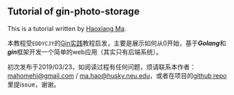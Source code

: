 ## Tutorial of gin-photo-storage

This is a tutorial written by [Haoxiang Ma](https://marcoma.xyz).

本教程受`EDDYCJY`的[Gin实践](https://github.com/EDDYCJY/blog)教程启发，主要是展示如何从0开始，基于***Golang***和***gin***框架开发一个简单的web应用（其实只有后端系统）。

初次发布于2019/03/23，如阅读过程有任何问题，烦请联系本作者：[mahomehi@gmail.com](mahomehi@gmail.com) / [ma.hao@husky.neu.edu](ma.hao@husky.neu.edu)，或者在项目的[github repo](https://github.com/AcepcsMa/gin-photo-gallery-example)里提issue，谢谢。


